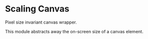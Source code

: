 # Scaling Canvas

Pixel size invariant canvas wrapper.

This module abstracts away the on-screen size of a canvas element.
